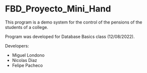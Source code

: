 # FBD_Proyecto_Mini_Hand

This program is a demo system for the control of the pensions of the students of a college.

Program was developed for Database Basics class (12/08/2022).

Developers:

 - Miguel Londono
 - Nicolas Diaz
 - Felipe Pacheco
